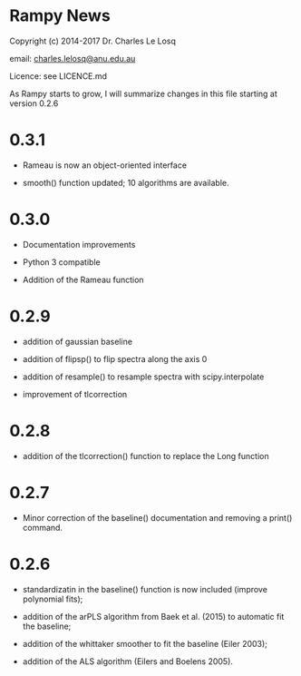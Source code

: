 # Rampy News

Copyright (c) 2014-2017 Dr. Charles Le Losq

email: charles.lelosq@anu.edu.au

Licence: see LICENCE.md

As Rampy starts to grow, I will summarize changes in this file starting at version 0.2.6

# 0.3.1

- Rameau is now an object-oriented interface

- smooth() function updated; 10 algorithms are available.

# 0.3.0

- Documentation improvements

- Python 3 compatible

- Addition of the Rameau function

# 0.2.9

- addition of gaussian baseline

- addition of flipsp() to flip spectra along the axis 0

- addition of resample() to resample spectra with scipy.interpolate

- improvement of tlcorrection

# 0.2.8

- addition of the tlcorrection() function to replace the Long function

# 0.2.7

- Minor correction of the baseline() documentation and removing a print() command.

# 0.2.6

- standardizatin in the baseline() function is now included (improve polynomial fits);

- addition of the arPLS algorithm from Baek et al. (2015) to automatic fit the baseline;

- addition of the whittaker smoother to fit the baseline (Eiler 2003);

- addition of the ALS algorithm (Eilers and Boelens 2005).
